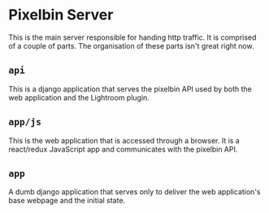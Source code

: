 # Pixelbin Server

This is the main server responsible for handing http traffic. It is comprised of a couple of parts. The organisation of these parts isn't great right now.

## `api`

This is a django application that serves the pixelbin API used by both the web application and the Lightroom plugin.

## `app/js`

This is the web application that is accessed through a browser. It is a react/redux JavaScript app and communicates with the pixelbin API.

## `app`

A dumb django application that serves only to deliver the web application's base webpage and the initial state.

